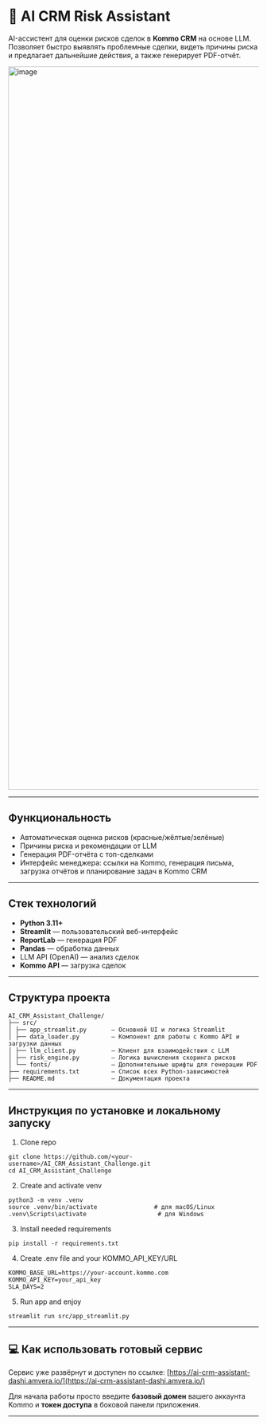 # 🤖 AI CRM Risk Assistant

AI-ассистент для оценки рисков сделок в **Kommo CRM** на основе LLM.  
Позволяет быстро выявлять проблемные сделки, видеть причины риска и предлагает дальнейшие действия, а также генерирует PDF-отчёт.

<img width="2744" height="1452" alt="image" src="https://github.com/user-attachments/assets/ee7b6453-3c6e-4ab4-8641-43dcc5977b91" />


---

##  Функциональность

- Автоматическая оценка рисков (красные/жёлтые/зелёные)
- Причины риска и рекомендации от LLM
- Генерация PDF-отчёта с топ-сделками
- Интерфейс менеджера: ссылки на Kommo, генерация письма, загрузка отчётов и планирование задач в Kommo CRM

---

##  Стек технологий

- **Python 3.11+**
- **Streamlit** — пользовательский веб-интерфейс
- **ReportLab** — генерация PDF
- **Pandas** — обработка данных
- LLM API (OpenAI) — анализ сделок
- **Kommo API** — загрузка сделок

---

##  Структура проекта
```
AI_CRM_Assistant_Challenge/
├── src/
│ ├── app_streamlit.py       – Основной UI и логика Streamlit
│ ├── data_loader.py         – Компонент для работы с Kommo API и загрузки данных
│ ├── llm_client.py          – Клиент для взаимодействия с LLM
│ ├── risk_engine.py         – Логика вычисления скоринга рисков
│ └── fonts/                 – Дополнительные шрифты для генерации PDF
├── requirements.txt         – Список всех Python-зависимостей
├── README.md                – Документация проекта
```
---

##  Инструкция по установке и локальному запуску

1. Clone repo
```
git clone https://github.com/<your-username>/AI_CRM_Assistant_Challenge.git
cd AI_CRM_Assistant_Challenge
```
2. Create and activate venv
```
python3 -m venv .venv
source .venv/bin/activate                # для macOS/Linux
.venv\Scripts\activate                    # для Windows
```
3. Install needed requirements
```
pip install -r requirements.txt
```
4. Create .env file and your KOMMO_API_KEY/URL
```
KOMMO_BASE_URL=https://your-account.kommo.com
KOMMO_API_KEY=your_api_key
SLA_DAYS=2
```
5. Run app and enjoy
```
streamlit run src/app_streamlit.py
```
---

## 💻 Как использовать готовый сервис
Сервис уже развёрнут и доступен по ссылке:
[https://ai-crm-assistant-dashi.amvera.io/](https://ai-crm-assistant-dashi.amvera.io/)

Для начала работы просто введите **базовый домен** вашего аккаунта Kommo и **токен доступа** в боковой панели приложения.

---

